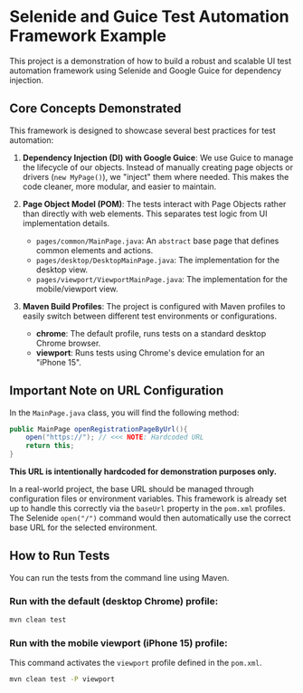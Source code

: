 # Selenide and Guice Test Automation Framework Example

This project is a demonstration of how to build a robust and scalable UI test automation framework using Selenide and Google Guice for dependency injection.

## Core Concepts Demonstrated

This framework is designed to showcase several best practices for test automation:

1.  **Dependency Injection (DI) with Google Guice**: We use Guice to manage the lifecycle of our objects. Instead of manually creating page objects or drivers (`new MyPage()`), we "inject" them where needed. This makes the code cleaner, more modular, and easier to maintain.

2.  **Page Object Model (POM)**: The tests interact with Page Objects rather than directly with web elements. This separates test logic from UI implementation details.
    -   `pages/common/MainPage.java`: An `abstract` base page that defines common elements and actions.
    -   `pages/desktop/DesktopMainPage.java`: The implementation for the desktop view.
    -   `pages/viewport/ViewportMainPage.java`: The implementation for the mobile/viewport view.

3.  **Maven Build Profiles**: The project is configured with Maven profiles to easily switch between different test environments or configurations.
    -   **chrome**: The default profile, runs tests on a standard desktop Chrome browser.
    -   **viewport**: Runs tests using Chrome's device emulation for an "iPhone 15".

## Important Note on URL Configuration

In the `MainPage.java` class, you will find the following method:

```java
public MainPage openRegistrationPageByUrl(){
    open("https://"); // <<< NOTE: Hardcoded URL
    return this;
}
```

**This URL is intentionally hardcoded for demonstration purposes only.**

In a real-world project, the base URL should be managed through configuration files or environment variables. This framework is already set up to handle this correctly via the `baseUrl` property in the `pom.xml` profiles. The Selenide `open("/")` command would then automatically use the correct base URL for the selected environment.

## How to Run Tests

You can run the tests from the command line using Maven.

### Run with the default (desktop Chrome) profile:

```sh
mvn clean test
```

### Run with the mobile viewport (iPhone 15) profile:

This command activates the `viewport` profile defined in the `pom.xml`.

```sh
mvn clean test -P viewport
```